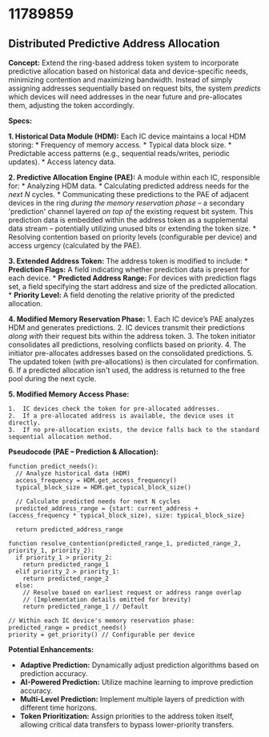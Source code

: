 # 11789859

## Distributed Predictive Address Allocation

**Concept:** Extend the ring-based address token system to incorporate predictive allocation based on historical data and device-specific needs, minimizing contention and maximizing bandwidth. Instead of simply assigning addresses sequentially based on request bits, the system *predicts* which devices will need addresses in the near future and pre-allocates them, adjusting the token accordingly.

**Specs:**

**1. Historical Data Module (HDM):** Each IC device maintains a local HDM storing:
    *   Frequency of memory access.
    *   Typical data block size.
    *   Predictable access patterns (e.g., sequential reads/writes, periodic updates).
    *   Access latency data.

**2. Predictive Allocation Engine (PAE):** A module within each IC, responsible for:
    *   Analyzing HDM data.
    *   Calculating predicted address needs for the *next N* cycles.
    *   Communicating these predictions to the PAE of adjacent devices in the ring *during the memory reservation phase* – a secondary 'prediction' channel layered *on top of* the existing request bit system. This prediction data is embedded within the address token as a supplemental data stream – potentially utilizing unused bits or extending the token size.
    *   Resolving contention based on priority levels (configurable per device) and access urgency (calculated by the PAE).

**3. Extended Address Token:**  The address token is modified to include:
    *   **Prediction Flags:** A field indicating whether prediction data is present for each device.
    *   **Predicted Address Range:** For devices with prediction flags set, a field specifying the start address and size of the predicted allocation.
    *   **Priority Level:** A field denoting the relative priority of the predicted allocation.

**4. Modified Memory Reservation Phase:**
    1.  Each IC device’s PAE analyzes HDM and generates predictions.
    2.  IC devices transmit their predictions *along with* their request bits within the address token.
    3.  The token initiator consolidates all predictions, resolving conflicts based on priority.
    4.  The initiator pre-allocates addresses based on the consolidated predictions.
    5.  The updated token (with pre-allocations) is then circulated for confirmation.
    6. If a predicted allocation isn't used, the address is returned to the free pool during the next cycle.

**5. Modified Memory Access Phase:**

    1.  IC devices check the token for pre-allocated addresses.
    2.  If a pre-allocated address is available, the device uses it directly.
    3.  If no pre-allocation exists, the device falls back to the standard sequential allocation method.

**Pseudocode (PAE – Prediction & Allocation):**

```pseudocode
function predict_needs():
  // Analyze historical data (HDM)
  access_frequency = HDM.get_access_frequency()
  typical_block_size = HDM.get_typical_block_size()
  
  // Calculate predicted needs for next N cycles
  predicted_address_range = {start: current_address + (access_frequency * typical_block_size), size: typical_block_size}
  
  return predicted_address_range

function resolve_contention(predicted_range_1, predicted_range_2, priority_1, priority_2):
  if priority_1 > priority_2:
    return predicted_range_1
  elif priority_2 > priority_1:
    return predicted_range_2
  else:
    // Resolve based on earliest request or address range overlap
    // (Implementation details omitted for brevity)
    return predicted_range_1 // Default

// Within each IC device's memory reservation phase:
predicted_range = predict_needs()
priority = get_priority() // Configurable per device
```

**Potential Enhancements:**

*   **Adaptive Prediction:** Dynamically adjust prediction algorithms based on prediction accuracy.
*   **AI-Powered Prediction:** Utilize machine learning to improve prediction accuracy.
*   **Multi-Level Prediction:** Implement multiple layers of prediction with different time horizons.
*   **Token Prioritization:** Assign priorities to the address token itself, allowing critical data transfers to bypass lower-priority transfers.